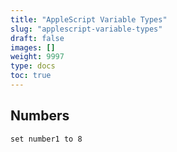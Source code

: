 ```yaml
---
title: "AppleScript Variable Types"
slug: "applescript-variable-types"
draft: false
images: []
weight: 9997
type: docs
toc: true
---
```


## Numbers
    set number1 to 8

